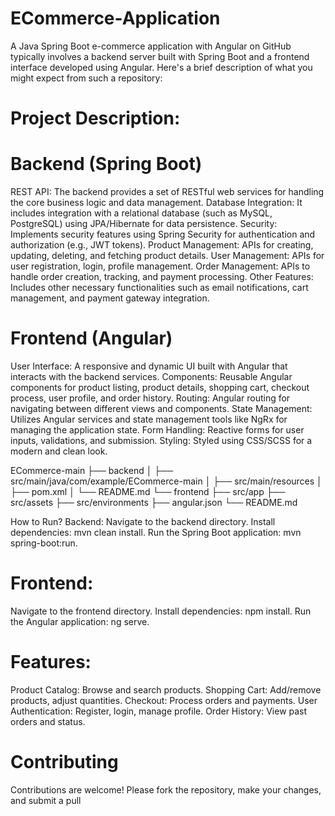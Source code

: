 # ECommerce-Application

A Java Spring Boot e-commerce application with Angular on GitHub typically involves a backend server built with Spring Boot and a frontend interface developed using Angular. Here's a brief description of what you might expect from such a repository:

# Project Description:

# Backend (Spring Boot)
REST API: The backend provides a set of RESTful web services for handling the core business logic and data management.
Database Integration: It includes integration with a relational database (such as MySQL, PostgreSQL) using JPA/Hibernate for data persistence.
Security: Implements security features using Spring Security for authentication and authorization (e.g., JWT tokens).
Product Management: APIs for creating, updating, deleting, and fetching product details.
User Management: APIs for user registration, login, profile management.
Order Management: APIs to handle order creation, tracking, and payment processing.
Other Features: Includes other necessary functionalities such as email notifications, cart management, and payment gateway integration.

# Frontend (Angular)
User Interface: A responsive and dynamic UI built with Angular that interacts with the backend services.
Components: Reusable Angular components for product listing, product details, shopping cart, checkout process, user profile, and order history.
Routing: Angular routing for navigating between different views and components.
State Management: Utilizes Angular services and state management tools like NgRx for managing the application state.
Form Handling: Reactive forms for user inputs, validations, and submission.
Styling: Styled using CSS/SCSS for a modern and clean look.

ECommerce-main
├── backend
│   ├── src/main/java/com/example/ECommerce-main
│   ├── src/main/resources
│   ├── pom.xml
│   └── README.md
└── frontend
    ├── src/app
    ├── src/assets
    ├── src/environments
    ├── angular.json
    └── README.md

How to Run?
Backend:
Navigate to the backend directory.
Install dependencies: mvn clean install.
Run the Spring Boot application: mvn spring-boot:run.

# Frontend:
Navigate to the frontend directory.
Install dependencies: npm install.
Run the Angular application: ng serve.

# Features:
Product Catalog: Browse and search products.
Shopping Cart: Add/remove products, adjust quantities.
Checkout: Process orders and payments.
User Authentication: Register, login, manage profile.
Order History: View past orders and status.

# Contributing
Contributions are welcome! Please fork the repository, make your changes, and submit a pull 
